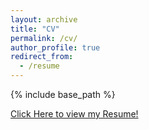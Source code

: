 ```yaml
---
layout: archive
title: "CV"
permalink: /cv/
author_profile: true
redirect_from:
  - /resume
---
```


{% include base_path %}


[Click Here to view my Resume!](https://github.com/geofragkos/geofragkos.github.io/tree/master/files/cv_fragkos.pdf)

